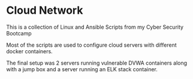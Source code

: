 # Cloud Network
This is a collection of Linux and Ansible Scripts from my Cyber Security Bootcamp

Most of the scripts are used to configure cloud servers with different docker containers.

The final setup was 2 servers running vulnerable DVWA containers along with a jump box and a server running an ELK stack container.
